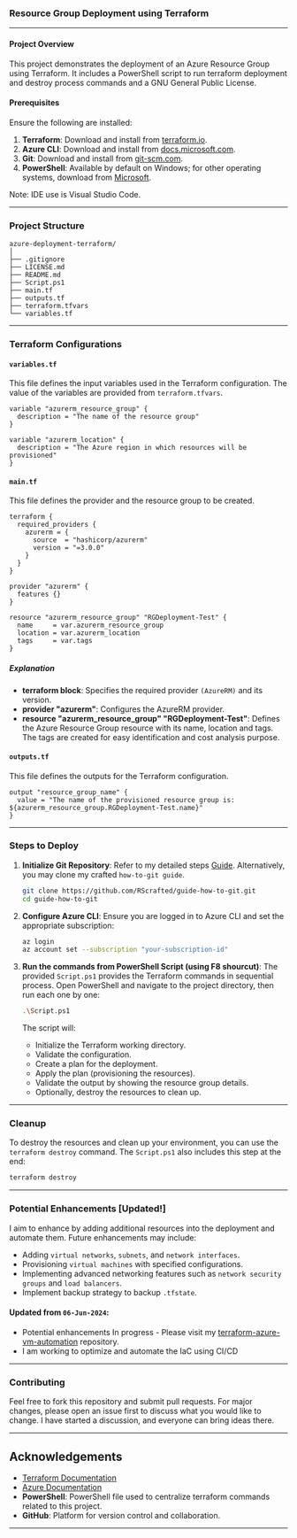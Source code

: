 ### Resource Group Deployment using Terraform

---

#### Project Overview

This project demonstrates the deployment of an Azure Resource Group using Terraform. It includes a PowerShell script to run terraform deployment and destroy process commands and a GNU General Public License.

#### Prerequisites

Ensure the following are installed:

1. **Terraform**: Download and install from [terraform.io](https://www.terraform.io/downloads.html).
2. **Azure CLI**: Download and install from [docs.microsoft.com](https://docs.microsoft.com/en-us/cli/azure/install-azure-cli).
3. **Git**: Download and install from [git-scm.com](https://git-scm.com/).
4. **PowerShell**: Available by default on Windows; for other operating systems, download from [Microsoft](https://docs.microsoft.com/en-us/powershell/scripting/install/installing-powershell).

Note: IDE use is Visual Studio Code.

---

### Project Structure

```
azure-deployment-terraform/
│
├── .gitignore
├── LICENSE.md
├── README.md
├── Script.ps1
├── main.tf
├── outputs.tf
├── terraform.tfvars
└── variables.tf
```

---

### Terraform Configurations

#### `variables.tf`

This file defines the input variables used in the Terraform configuration.
The value of the variables are provided from `terraform.tfvars`.

```hcl
variable "azurerm_resource_group" {
  description = "The name of the resource group"
}

variable "azurerm_location" {
  description = "The Azure region in which resources will be provisioned"
}
```

#### `main.tf`

This file defines the provider and the resource group to be created.

```hcl
terraform {
  required_providers {
    azurerm = {
      source  = "hashicorp/azurerm"
      version = "=3.0.0"
    }
  }
}

provider "azurerm" {
  features {}
}

resource "azurerm_resource_group" "RGDeployment-Test" {
  name     = var.azurerm_resource_group
  location = var.azurerm_location
  tags     = var.tags
}
```

##### Explanation
- **terraform block**: Specifies the required provider `(AzureRM)` and its version.
- **provider "azurerm"**: Configures the AzureRM provider.
- **resource "azurerm_resource_group" "RGDeployment-Test"**: Defines the Azure Resource Group resource with its name, location and tags. The tags are created for easy identification and cost analysis purpose.

#### `outputs.tf`

This file defines the outputs for the Terraform configuration.

```hcl
output "resource_group_name" {
  value = "The name of the provisioned resource group is: ${azurerm_resource_group.RGDeployment-Test.name}"
}
```

---

### Steps to Deploy

1. **Initialize Git Repository**:
Refer to my detailed steps [Guide](https://github.com/RScrafted/guide-how-to-git/tree/main). Alternatively, you may clone my crafted `how-to-git guide`.
   ```sh
   git clone https://github.com/RScrafted/guide-how-to-git.git
   cd guide-how-to-git
   ```

2. **Configure Azure CLI**:
   Ensure you are logged in to Azure CLI and set the appropriate subscription:
   ```sh
   az login
   az account set --subscription "your-subscription-id"
   ```

3. **Run the commands from PowerShell Script (using F8 shourcut)**:
   The provided `Script.ps1` provides the Terraform commands in sequential process. Open PowerShell and navigate to the project directory, then run each one by one:
   ```sh
   .\Script.ps1
   ```

   The script will:
   - Initialize the Terraform working directory.
   - Validate the configuration.
   - Create a plan for the deployment.
   - Apply the plan (provisioning the resources).
   - Validate the output by showing the resource group details.
   - Optionally, destroy the resources to clean up.

---

### Cleanup

To destroy the resources and clean up your environment, you can use the `terraform destroy` command. The `Script.ps1` also includes this step at the end:

```sh
terraform destroy
```

---

### Potential Enhancements [Updated!]

I aim to enhance by adding additional resources into the deployment and automate them. Future enhancements may include:

- Adding `virtual networks`, `subnets`, and `network interfaces`.
- Provisioning `virtual machines` with specified configurations.
- Implementing advanced networking features such as `network security groups` and `load balancers`.
- Implement backup strategy to backup `.tfstate`.

#### Updated from `06-Jun-2024`:
- Potential enhancements In progress - Please visit my [terraform-azure-vm-automation](https://github.com/RScrafted/terraform-azure-vm-automation) repository.
- I am working to optimize and automate the IaC using CI/CD

---

### Contributing

Feel free to fork this repository and submit pull requests. For major changes, please open an issue first to discuss what you would like to change. I have started a discussion, and everyone can bring ideas there.

---

## Acknowledgements
- [Terraform Documentation](https://www.terraform.io/docs/providers/azurerm/)
- [Azure Documentation](https://docs.microsoft.com/en-us/azure/)
- **PowerShell**: PowerShell file used to centralize terraform commands related to this project.
- **GitHub**: Platform for version control and collaboration.

---
